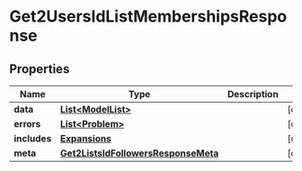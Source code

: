 

# Get2UsersIdListMembershipsResponse


## Properties

| Name | Type | Description | Notes |
|------------ | ------------- | ------------- | -------------|
|**data** | [**List&lt;ModelList&gt;**](ModelList.md) |  |  [optional] |
|**errors** | [**List&lt;Problem&gt;**](Problem.md) |  |  [optional] |
|**includes** | [**Expansions**](Expansions.md) |  |  [optional] |
|**meta** | [**Get2ListsIdFollowersResponseMeta**](Get2ListsIdFollowersResponseMeta.md) |  |  [optional] |




